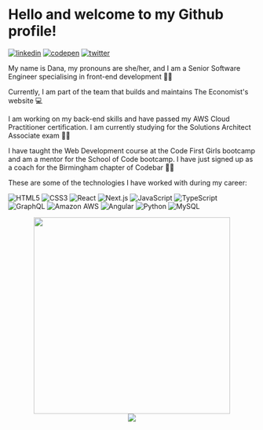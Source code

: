 # Hello and welcome to my Github profile!

[![linkedin](https://img.shields.io/badge/LinkedIn-0A66C2?style=for-the-badge&logo=LinkedIn&logoColor=white)](https://www.linkedin.com/in/danaciocan/)
[![codepen](https://img.shields.io/badge/CodePen-000000?style=for-the-badge&logo=CodePen&logoColor=white)](https://codepen.io/dana-ciocan/)
[![twitter](https://img.shields.io/badge/Twitter-1DA1F2?style=for-the-badge&logo=Twitter&logoColor=white)](https://twitter.com/danaiciocan/)

My name is Dana, my pronouns are she/her, and I am a Senior Software Engineer specialising in front-end development :woman_technologist:

Currently, I am part of the team that builds and maintains The Economist's website :computer:

I am working on my back-end skills and have passed my AWS Cloud Practitioner certification. I am currently studying for the Solutions Architect Associate exam 👩‍🎓

I have taught the Web Development course at the Code First Girls bootcamp and am a mentor for the School of Code bootcamp. I have just signed up as a coach for the Birmingham chapter of Codebar :woman_teacher:

These are some of the technologies I have worked with during my career:

![HTML5](https://img.shields.io/badge/html5-%23E34F26.svg?style=plastic&logo=html5&logoColor=white)
![CSS3](https://img.shields.io/badge/css3-%231572B6.svg?style=plastic&logo=css3&logoColor=white)
![React](https://img.shields.io/badge/react-61DAFB.svg?style=plastic&logo=react&logoColor=black)
![Next.js](https://img.shields.io/badge/next.js-000000.svg?style=plastic&logo=next.js&logoColor=white)
![JavaScript](https://img.shields.io/badge/javascript-%23323330.svg?style=plastic&logo=javascript&logoColor=%23F7DF1E)
![TypeScript](https://img.shields.io/badge/typescript-%23007ACC.svg?style=plastic&logo=typescript&logoColor=white)
![GraphQL](https://img.shields.io/badge/-GraphQL-E10098?style=plastic&logo=graphql&logoColor=white)
![Amazon AWS](https://img.shields.io/badge/amazonaws-232F3E.svg?style=plastic&logo=amazonaws&logoColor=white)
![Angular](https://img.shields.io/badge/angular-DD0031.svg?style=plastic&logo=angular&logoColor=white)
![Python](https://img.shields.io/badge/python-3776AB.svg?style=plastic&logo=python&logoColor=white)
![MySQL](https://img.shields.io/badge/mysql-4479A1?style=plastic&logo=mysql&logoColor=white)

<div style="text-align: center">
  <img src="https://github-readme-stats.vercel.app/api?username=dana-ciocan&count_private=true&show_icons=true&theme=prussian" width="400">
<br />
  <img src="https://github-readme-stats.vercel.app/api/top-langs/?username=dana-ciocan&count_private=true&hide=php&title_color=ffffff&text_color=c9cacc&icon_color=4AB197&bg_color=1A2B34" />
</div>


<!--
**dana-ciocan/dana-ciocan** is a ✨ _special_ ✨ repository because its `README.md` (this file) appears on your GitHub profile.

Here are some ideas to get you started:

- 🔭 I’m currently working on ...
- 🌱 I’m currently learning ...
- 👯 I’m looking to collaborate on ...
- 🤔 I’m looking for help with ...
- 💬 Ask me about ...
- 📫 How to reach me: ...
- 😄 Pronouns: ...
- ⚡ Fun fact: ...
-->
